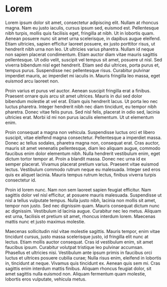 # Lorem

Lorem ipsum dolor sit amet, consectetur adipiscing elit. Nullam at rhoncus magna. Nam eu justo iaculis, cursus ipsum sed, euismod est. Pellentesque nibh turpis, mollis quis facilisis eget, fringilla at nibh. Ut in lobortis quam. Aenean posuere nunc sit amet urna scelerisque, in dapibus augue eleifend. Etiam ultricies, sapien efficitur laoreet posuere, ex justo porttitor risus, ut hendrerit nibh urna non leo. Ut ultricies varius pharetra. Nullam id neque non sapien placerat condimentum. Etiam auctor diam vitae mauris sagittis pellentesque. Ut odio velit, suscipit vel tempus sit amet, posuere ut nisl. Sed viverra bibendum nisl eget hendrerit. Etiam sed dui ultrices, porta purus et, tempus purus. Suspendisse nec pellentesque risus. Curabitur pulvinar imperdiet mauris, ac imperdiet mi iaculis in. Mauris fringilla leo massa, eget euismod arcu laoreet non.



Proin varius et purus vel auctor. Aenean suscipit fringilla erat a finibus. Praesent ornare quis arcu sit amet ultrices. Mauris in dui sed dolor bibendum molestie at vel erat. Etiam quis hendrerit lacus. Ut porta leo nec luctus pharetra. Integer hendrerit nibh nec diam tincidunt, eu tempor nibh pharetra. Donec vitae felis purus. Sed nisl felis, placerat in odio sed, lacinia ultricies erat. Morbi id mi non purus iaculis elementum. Ut ut elementum enim.



Proin consequat a magna non vehicula. Suspendisse luctus orci et libero suscipit, vitae eleifend magna consectetur. Pellentesque a imperdiet massa. Donec ac tellus sodales, pharetra magna non, consequat erat. Cras auctor, mauris sit amet venenatis pellentesque, diam leo aliquam augue, commodo faucibus enim dolor elementum nibh. Nulla hendrerit vestibulum enim, eget dictum tortor tempor at. Proin a blandit massa. Donec nec urna id ex semper placerat. Vivamus placerat pretium varius. Praesent vitae euismod lectus. Vestibulum commodo rutrum neque eu malesuada. Integer sed eros quis ex aliquet lacinia. Mauris tempus rutrum lectus, finibus viverra turpis consectetur id.



Proin id lorem nunc. Nam non sem laoreet sapien feugiat efficitur. Nam sagittis dolor vel nisl efficitur, at posuere mauris malesuada. Suspendisse ut nisl a tellus vulputate tempus. Nulla justo nibh, lacinia non mollis sit amet, tempor non justo. Sed nec dignissim quam. Mauris consequat dictum nunc ac dignissim. Vestibulum id lacinia augue. Curabitur nec leo metus. Aliquam est urna, facilisis et pretium sit amet, rhoncus interdum lorem. Maecenas mattis nunc et justo maximus molestie.



Maecenas sollicitudin nisl vitae molestie sagittis. Mauris tempor, enim vitae tincidunt cursus, justo massa scelerisque justo, id fringilla elit nunc at lectus. Etiam mollis auctor consequat. Cras id vestibulum enim, sit amet faucibus ipsum. Curabitur volutpat tristique leo pulvinar accumsan. Phasellus et ultricies nisi. Vestibulum ante ipsum primis in faucibus orci luctus et ultrices posuere cubilia curae; Nulla risus enim, eleifend in lobortis in, tincidunt at neque. Vivamus quis tincidunt ex. Aenean quis sem mi. Cras sagittis enim interdum mattis finibus. Aliquam rhoncus feugiat dolor, sit amet sagittis nulla euismod non. Aliquam fermentum quam molestie, lobortis eros vulputate, vehicula metus.